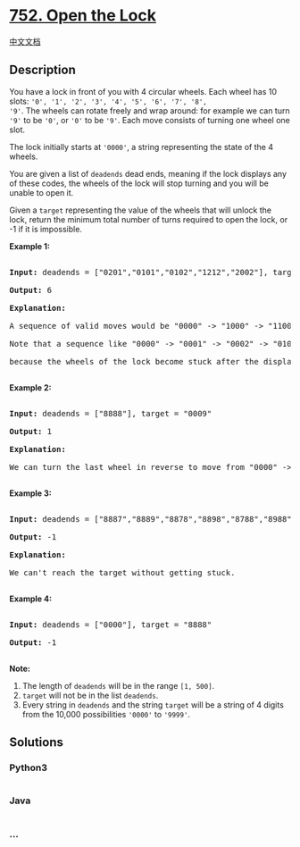 # [752. Open the Lock](https://leetcode.com/problems/open-the-lock)

[中文文档](/solution/0700-0799/0752.Open%20the%20Lock/README.md)

## Description

<p>

You have a lock in front of you with 4 circular wheels. Each wheel has 10 slots: <code>'0', '1', '2', '3', '4', '5', '6', '7', '8', '9'</code>. The wheels can rotate freely and wrap around: for example we can turn <code>'9'</code> to be <code>'0'</code>, or <code>'0'</code> to be <code>'9'</code>. Each move consists of turning one wheel one slot.

</p><p>

The lock initially starts at <code>'0000'</code>, a string representing the state of the 4 wheels.

</p><p>

You are given a list of <code>deadends</code> dead ends, meaning if the lock displays any of these codes, the wheels of the lock will stop turning and you will be unable to open it.

</p><p>

Given a <code>target</code> representing the value of the wheels that will unlock the lock, return the minimum total number of turns required to open the lock, or -1 if it is impossible.

</p>

<p><b>Example 1:</b><br />

<pre>

<b>Input:</b> deadends = ["0201","0101","0102","1212","2002"], target = "0202"

<b>Output:</b> 6

<b>Explanation:</b>

A sequence of valid moves would be "0000" -> "1000" -> "1100" -> "1200" -> "1201" -> "1202" -> "0202".

Note that a sequence like "0000" -> "0001" -> "0002" -> "0102" -> "0202" would be invalid,

because the wheels of the lock become stuck after the display becomes the dead end "0102".

</pre>

</p>

<p><b>Example 2:</b><br />

<pre>

<b>Input:</b> deadends = ["8888"], target = "0009"

<b>Output:</b> 1

<b>Explanation:</b>

We can turn the last wheel in reverse to move from "0000" -> "0009".

</pre>

</p>

<p><b>Example 3:</b><br />

<pre>

<b>Input:</b> deadends = ["8887","8889","8878","8898","8788","8988","7888","9888"], target = "8888"

<b>Output:</b> -1

<b>Explanation:</b>

We can't reach the target without getting stuck.

</pre>

</p>

<p><b>Example 4:</b><br />

<pre>

<b>Input:</b> deadends = ["0000"], target = "8888"

<b>Output:</b> -1

</pre>

</p>

<p><b>Note:</b><br>

<ol>

<li>The length of <code>deadends</code> will be in the range <code>[1, 500]</code>.</li>

<li><code>target</code> will not be in the list <code>deadends</code>.</li>

<li>Every string in <code>deadends</code> and the string <code>target</code> will be a string of 4 digits from the 10,000 possibilities <code>'0000'</code> to <code>'9999'</code>.</li>

</ol>

</p>

## Solutions

<!-- tabs:start -->

### **Python3**

```python

```

### **Java**

```java

```

### **...**

```

```

<!-- tabs:end -->
